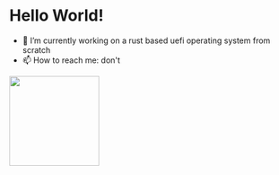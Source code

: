 # Hello World!

- 🔭 I’m currently working on a rust based uefi operating system  from scratch
- 📫 How to reach me: don't

<img height="160em" src="(https://github-readme-stats.vercel.app/api?username=idomessenberg)">
